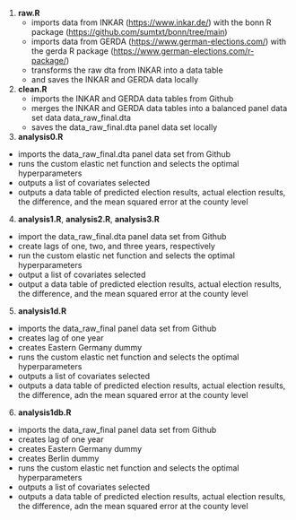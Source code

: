 1. **raw.R**
   - imports data from INKAR (https://www.inkar.de/) with the bonn R package (https://github.com/sumtxt/bonn/tree/main)
   - imports data from GERDA (https://www.german-elections.com/) with the gerda R package (https://www.german-elections.com/r-package/)
   - transforms the raw dta from INKAR into a data table
   - and saves the INKAR and GERDA data locally
3. **clean.R**
   - imports the INKAR and GERDA data tables from Github
   - merges the INKAR and GERDA data tables into a balanced panel data set data data_raw_final.dta
   - saves the data_raw_final.dta panel data set locally
4. **analysis0.R**
  - imports the data_raw_final.dta panel data set from Github
  - runs the custom elastic net function and selects the optimal hyperparameters
  - outputs a list of covariates selected
  - outputs a data table of predicted election results, actual election results, the difference, and the mean squared error at the county level
4. **analysis1.R**, **analysis2.R**, **analysis3.R**
  - import the data_raw_final.dta panel data set from Github
  - create lags of one, two, and three years, respectively
  - run the custom elastic net function and selects the optimal hyperparameters
  - output a list of covariates selected
  - output a data table of predicted election results, actual election results, the difference, and the mean squared error at the county level
5. **analysis1d.R**
  - imports the data_raw_final panel data set from Github
  - creates lag of one year
  - creates Eastern Germany dummy
  - runs the custom elastic net function and selects the optimal hyperparameters
  - outputs a list of covariates selected
  - outputs a data table of predicted election results, actual election results, the difference, adn the mean squared error at the county level
6. **analysis1db.R**
  - imports the data_raw_final panel data set from Github
  - creates lag of one year
  - creates Eastern Germany dummy
  - creates Berlin dummy
  - runs the custom elastic net function and selects the optimal hyperparameters
  - outputs a list of covariates selected
  - outputs a data table of predicted election results, actual election results, the difference, adn the mean squared error at the county level

